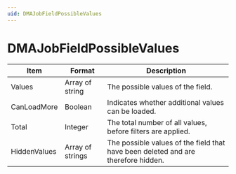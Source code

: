 ```yaml
---
uid: DMAJobFieldPossibleValues
---
```


# DMAJobFieldPossibleValues

| Item         | Format           | Description                                                                       |
|--------------|------------------|-----------------------------------------------------------------------------------|
| Values       | Array of string  | The possible values of the field.                                                 |
| CanLoadMore  | Boolean          | Indicates whether additional values can be loaded.                                |
| Total        | Integer          | The total number of all values, before filters are applied.                       |
| HiddenValues | Array of strings | The possible values of the field that have been deleted and are therefore hidden. |

